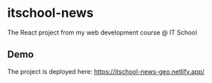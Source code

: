 # itschool-news
The React project from my web development course @ IT School

## Demo
The project is deployed here: https://itschool-news-geo.netlify.app/
